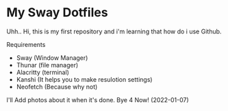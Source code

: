 # My Sway Dotfiles
Uhh.. Hi, this is my first repository and i'm learning that how do i use Github.

Requirements

- Sway (Window Manager)
- Thunar (file manager)
- Alacritty (terminal)
- Kanshi (It helps you to make resulotion settings)
- Neofetch (Because why not)
 
 I'll Add photos about it when it's done. Bye 4 Now! (2022-01-07)
